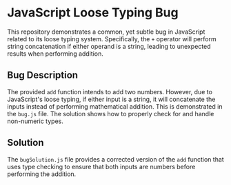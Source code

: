 # JavaScript Loose Typing Bug

This repository demonstrates a common, yet subtle bug in JavaScript related to its loose typing system.  Specifically, the `+` operator will perform string concatenation if either operand is a string, leading to unexpected results when performing addition.

## Bug Description
The provided `add` function intends to add two numbers. However, due to JavaScript's loose typing, if either input is a string, it will concatenate the inputs instead of performing mathematical addition. This is demonstrated in the `bug.js` file.  The solution shows how to properly check for and handle non-numeric types.

## Solution
The `bugSolution.js` file provides a corrected version of the `add` function that uses type checking to ensure that both inputs are numbers before performing the addition.